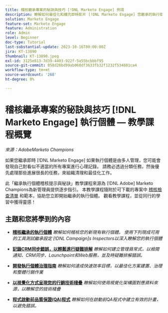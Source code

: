 ```yaml
---
title: 稽核繼承專案的秘訣與技巧 [!DNL Marketo Engage] 例項
description: 瞭解如何最佳化和擴充即時影片 [!DNL Marketo Engage] 您繼承的執行個體。
solution: Marketo Engage
feature-set: Marketo Engage
feature: Administration
role: Admin
level: Beginner
doc-type: Tutorial
last-substantial-update: 2023-10-16T00:00:00Z
jira: KT-13890
thumbnail: KT-13890.jpeg
exl-id: 3125e813-7d39-4403-922f-5a55bcbbbf95
source-git-commit: 058d26bd99ab060df3633fb32f1232f534881ca4
workflow-type: tm+mt
source-wordcount: '268'
ht-degree: 0%

---
```


# 稽核繼承專案的秘訣與技巧 [!DNL Marketo Engage] 執行個體 — 教學課程概覽

*來源：AdobeMarketo Champions*

如果您繼承即時 [!DNL Marketo Engage] 如果執行個體是由多人管理，您可能會發現自己對看似不適當的所有專案進行心理記錄。 請務必透過分類任務，然後優先處理那些進展很長的任務，來組織清理和最佳化工作。

此「繼承執行個體稽核提示與秘訣」教學課程來源為 [!DNL Adobe] Marketo Champions為新管理員提供逐步指引。 本教學課程隨附於可下載的專案中 [稽核檢查清單](https://experienceleague.adobe.com/docs/marketo/using/getting-started-with-marketo/inheriting-a-marketo-engage-instance/where-to-start.html) 和範本，協助您立即開始繼承的執行個體。 觀看教學課程，並從同行的學習中獲得靈感！

## 主題和您將學到的內容

* **[稽核繼承的執行個體](/help/marketo-tutorial-inherited-instance/audit-an-inherted-instance.md)**
  *瞭解如何稽核您的新現有執行個體。 使用下列現成可用的工具測試繼承設定 [!DNL Campaign]s Inspectors以深入瞭解您的執行個體*

* **[記錄CRM同步錯誤，以輕鬆進行疑難排解](/help/marketo-tutorial-inherited-instance/log-crm-sync-errors-for-easy-troubleshooting.md)**
  *瞭解如何建立管理員常式，以檢閱通知、CRM同步、Launchpoint和Web服務，並及時疑難排解錯誤。*

* **[開發執行個體治理指南](/help/marketo-tutorial-inherited-instance/develop-an-instance-governance-guide.md)**
  *瞭解如何達成快速效率目標，以最佳化方案建置、治理和整體行銷作業*

* **[以視覺化方式呈現您的行銷技術棧疊](/help/marketo-tutorial-inherited-instance/create-a-visual-data-flow-diagram.md)**
  *瞭解如何使用視覺化架構圖對應資料來源，以瞭解您的技術棧疊*

* **[程式啟動前品質保證(QA)程式](/help/marketo-tutorial-inherited-instance/essential-program-pre-launch-qa.md)**
  *瞭解如何在啟動前QA程式中建立有效的計畫，以避免錯誤。*
